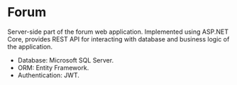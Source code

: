 # Forum
Server-side part of the forum web application. Implemented using ASP.NET Core, provides REST API for interacting with database and business logic of the application. 
- Database: Microsoft SQL Server. 
- ORM: Entity Framework.
- Authentication: JWT.
